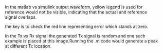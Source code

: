 In the matlab vs simulink output waveform, yellow legend is used for reference would not be visible, indicating that the actual and reference signal overlaps.

the key is to check the red line representing error which stands at zero.

In the Tx vs Rx signal the generated Tx signal is random and one such example is placed at this image.Running the .m code would generate a peak at different Tx location.
